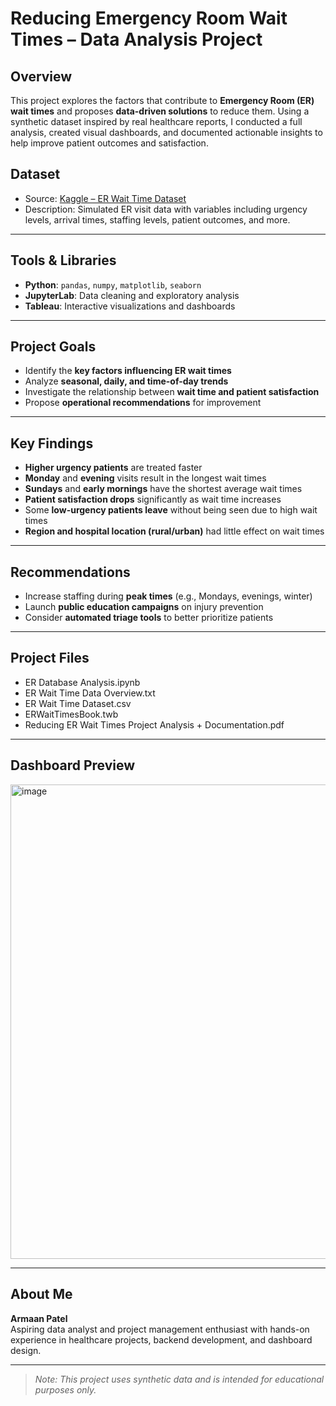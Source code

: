 # Reducing Emergency Room Wait Times – Data Analysis Project

## Overview
This project explores the factors that contribute to **Emergency Room (ER) wait times** and proposes **data-driven solutions** to reduce them. Using a synthetic dataset inspired by real healthcare reports, I conducted a full analysis, created visual dashboards, and documented actionable insights to help improve patient outcomes and satisfaction.

## Dataset
- Source: [Kaggle – ER Wait Time Dataset](https://www.kaggle.com/datasets/rivalytics/er-wait-time)
- Description: Simulated ER visit data with variables including urgency levels, arrival times, staffing levels, patient outcomes, and more.

---

## Tools & Libraries
- **Python**: `pandas`, `numpy`, `matplotlib`, `seaborn`
- **JupyterLab**: Data cleaning and exploratory analysis
- **Tableau**: Interactive visualizations and dashboards

---

## Project Goals
- Identify the **key factors influencing ER wait times**
- Analyze **seasonal, daily, and time-of-day trends**
- Investigate the relationship between **wait time and patient satisfaction**
- Propose **operational recommendations** for improvement

---

## Key Findings
- **Higher urgency patients** are treated faster
- **Monday** and **evening** visits result in the longest wait times
- **Sundays** and **early mornings** have the shortest average wait times
- **Patient satisfaction drops** significantly as wait time increases
- Some **low-urgency patients leave** without being seen due to high wait times
- **Region and hospital location (rural/urban)** had little effect on wait times

---

## Recommendations
- Increase staffing during **peak times** (e.g., Mondays, evenings, winter)
- Launch **public education campaigns** on injury prevention
- Consider **automated triage tools** to better prioritize patients

---

## Project Files
- ER Database Analysis.ipynb
- ER Wait Time Data Overview.txt
- ER Wait Time Dataset.csv
- ERWaitTimesBook.twb
- Reducing ER Wait Times Project Analysis + Documentation.pdf

---

## Dashboard Preview
<img width="1363" height="759" alt="image" src="https://github.com/user-attachments/assets/8717065c-a1c6-4ffb-b9a8-9cad413c4875" />

---

## About Me
**Armaan Patel**  
Aspiring data analyst and project management enthusiast with hands-on experience in healthcare projects, backend development, and dashboard design.

---

> *Note: This project uses synthetic data and is intended for educational purposes only.*

